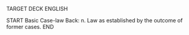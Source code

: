 TARGET DECK
ENGLISH

START
Basic
Case-law
Back: n. Law as established by the outcome of former cases.
END

